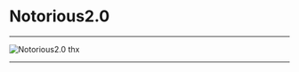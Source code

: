 # Notorious2.0

---------------------------

![Notorious2.0](https://github.com/Notme11/Notorious2.0) thx

---------------------------
